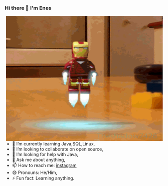 ### Hi there 👋 I'm Enes 

<img align="right" alt="GIF" src="https://github.com/en3sctl/en3sctl/blob/main/undefined%20-%20Imgur.gif" width="500" height="400" />

- 🌱 I’m currently learning Java,SQL,Linux,
- 👯 I’m looking to collaborate on open source,
- 🤔 I’m looking for help with Java,
- 💬 Ask me about anything,
- 📫 How to reach me: [instagram](https://www.instagram.com/enes.ctl/)
- 😄 Pronouns: He/Him,
- ⚡ Fun fact: Learning anything.
